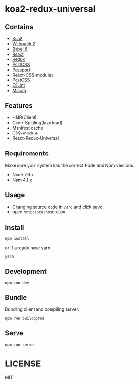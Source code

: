 # koa2-redux-universal

## Contains

- [Koa2](http://koajs.com)
- [Webpack 2](https://webpack.js.org/)
- [Babel 6](https://babeljs.io/)
- [React](https://facebook.github.io/react)
- [Redux](http://redux.js.org)
- [PostCSS](http://postcss.org/)
- [Passport](http://passportjs.org/)
- [React-CSS-modules](https://github.com/gajus/babel-plugin-react-css-modules)
- [PostCSS](http://postcss.org/)
- [ESLint](http://eslint.org/)
- [Mocah](https://github.com/avajs/ava)

## Features
- HMR(Client)
- Code-Splitting(lazy load)
- Manifest cache
- CSS-module
- React-Redux-Universal

## Requirements
Make sure your system has the correct Node and Npm versions.

- Node 7.6.x
- Npm 4.1.x

## Usage
- Changing source code in `/src` and click save.
- open `http:localhost:8000`.

## Install
```
npm install
```
or if already have yarn
```
yarn
```

## Development
```
npm run dev
```

## Bundle
Bundling client and compiling server.
```
npm run build:prod
```

## Serve
```
npm run serve
```

LICENSE
=======

MIT
